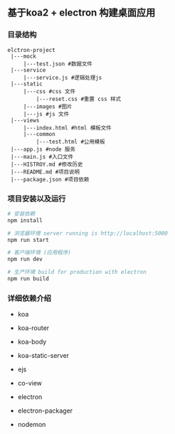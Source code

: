 ## 基于koa2 + electron 构建桌面应用

### 目录结构

```
elctron-project
 |---mock
     |---test.json #数据文件
 |---service
     |---service.js #逻辑处理js
 |---static
     |---css #css 文件
         |---reset.css #重置 css 样式
     |---images #图片
     |---js #js 文件
 |---views
     |---index.html #html 模板文件
     |---common
         |---test.html #公用模板
 |---app.js #node 服务
 |---main.js #入口文件
 |---HISTROY.md #修改历史
 |---README.md #项目说明
 |---package.json #项目依赖

```

### 项目安装以及运行

``` bash
# 安装依赖
npm install

# 浏览器环境 server running is http://localhost:5000
npm run start 

# 客户端环境 (应用程序)
npm run dev 

# 生产环境 build for production with electron
npm run build
```

### 详细依赖介绍

+ koa 

+ koa-router

+ koa-body 

+ koa-static-server

+ ejs 

+ co-view

+ electron 

+ electron-packager
 
+ nodemon

